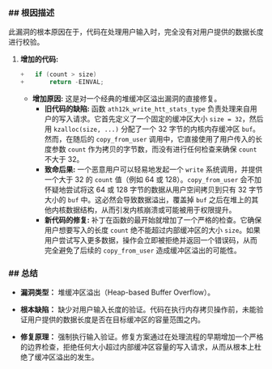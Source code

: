 ### **## 根因描述**

此漏洞的根本原因在于，代码在处理用户输入时，完全没有对用户提供的数据长度进行校验。

1.  **增加的代码:**
    ```c
    +	if (count > size)
    +		return -EINVAL;
    ```
    *   **增加原因:** 这是对一个经典的堆缓冲区溢出漏洞的直接修复。
        *   **旧代码的缺陷:** 函数 `ath12k_write_htt_stats_type` 负责处理来自用户的写入请求。它首先定义了一个固定的缓冲区大小 `size = 32`，然后用 `kzalloc(size, ...)` 分配了一个 32 字节的内核内存缓冲区 `buf`。然而，在随后的 `copy_from_user` 调用中，它直接使用了用户传入的长度参数 `count` 作为拷贝的字节数，而没有进行任何检查来确保 `count` 不大于 32。
        *   **致命后果:** 一个恶意用户可以轻易地发起一个 `write` 系统调用，并提供一个大于 32 的 `count` 值（例如 64 或 128）。`copy_from_user` 会不加怀疑地尝试将这 64 或 128 字节的数据从用户空间拷贝到只有 32 字节大小的 `buf` 中。这必然会导致数据溢出，覆盖掉 `buf` 之后在堆上的其他内核数据结构，从而引发内核崩溃或可能被用于权限提升。
        *   **新代码的修复:** 补丁在函数的最开始就增加了一个严格的检查。它确保用户想要写入的长度 `count` 绝不能超过内部缓冲区的大小 `size`。如果用户尝试写入更多数据，操作会立即被拒绝并返回一个错误码，从而完全避免了后续的 `copy_from_user` 造成缓冲区溢出的可能性。

### **## 总结**

*   **漏洞类型：**
    堆缓冲区溢出（Heap-based Buffer Overflow）。

*   **根本缺陷：**
    缺少对用户输入长度的验证。代码在执行内存拷贝操作前，未能验证用户提供的数据长度是否在目标缓冲区的容量范围之内。

*   **修复原理：**
    强制执行输入验证。修复方案通过在处理流程的早期增加一个严格的边界检查，拒绝任何大小超过内部缓冲区容量的写入请求，从而从根本上杜绝了缓冲区溢出的发生。